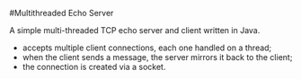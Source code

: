 #Multithreaded Echo Server

A simple multi-threaded TCP echo server and client written in Java.
- accepts multiple client connections, each one handled on a thread;
- when the client sends a message, the server mirrors it back to the client;
- the connection is created via a socket.
